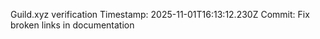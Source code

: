 Guild.xyz verification
Timestamp: 2025-11-01T16:13:12.230Z
Commit: Fix broken links in documentation